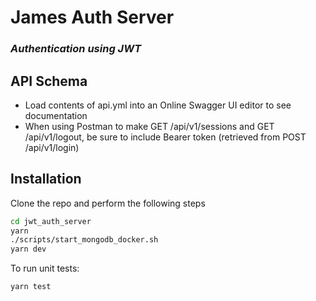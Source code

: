 # James Auth Server
### _Authentication using JWT_

## API Schema

- Load contents of api.yml into an Online Swagger UI editor to see documentation
- When using Postman to make GET /api/v1/sessions and GET /api/v1/logout, be sure to include Bearer token (retrieved from POST /api/v1/login)

## Installation

Clone the repo and perform the following steps

```sh
cd jwt_auth_server
yarn
./scripts/start_mongodb_docker.sh
yarn dev
```

To run unit tests:

```sh
yarn test
```
